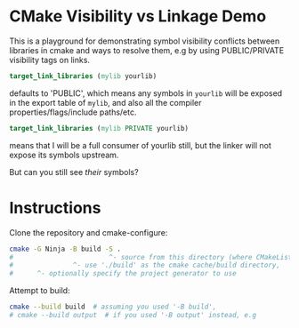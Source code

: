 CMake Visibility vs Linkage Demo
================================

This is a playground for demonstrating symbol visibility conflicts between libraries in cmake
and ways to resolve them, e.g by using PUBLIC/PRIVATE visibility tags on links.

```cmake
target_link_libraries (mylib yourlib)
```

defaults to 'PUBLIC', which means any symbols in `yourlib` will be exposed in the export table
of `mylib`, and also all the compiler properties/flags/include paths/etc.

```cmake
target_link_libraries (mylib PRIVATE yourlib)
```

means that I will be a full consumer of yourlib still, but the linker will not expose its symbols
upstream.

But can you still see *their* symbols?


Instructions
============

Clone the repository and cmake-configure:

```sh
cmake -G Ninja -B build -S .
#                        ^- source from this directory (where CMakeLists.txt is),
#               ^- use './build' as the cmake cache/build directory,
#      ^- optionally specify the project generator to use
```

Attempt to build:

```sh
cmake --build build  # assuming you used '-B build',
# cmake --build output  # if you used '-B output' instead, e.g
```
